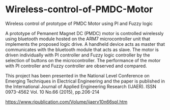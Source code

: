 # Wireless-control-of-PMDC-Motor
Wireless control of prototype of PMDC Motor using PI and Fuzzy logic

A prototype of Pemanent Magnet DC (PMDC) motor is controlled wirelessly
using bluetooth module hosted on the ARM7 microcontroller unit that 
implements the proposed logic drive. A handheld device acts as master that
communicates with the bluetooth module that acts as slave. The motor is 
driven individually with PI controller and Fuzzy logic controller by the 
selection of buttons on the microcontroller. The performance of the motor
with PI controller and Fuzzy controller are observed and compared. 

This project has been presented in the National Level Conference on Emerging Techniques in Electrical Engineering
and the paper is published in the International Journal of Applied Engineering Research (IJAER).
ISSN 0973-4562 Vol. 10 No.66 (2015), pp.206-214

https://www.ripublication.com/Volume/ijaerv10n66spl.htm



